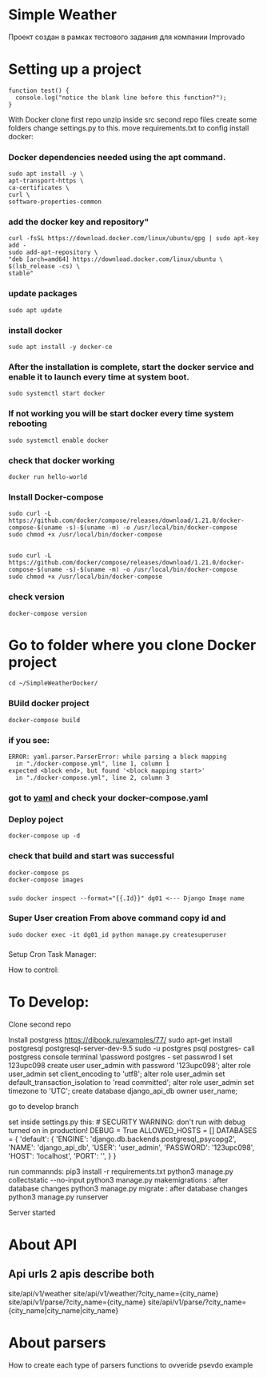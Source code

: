 # Simple Weather 
Проект создан в рамках тестового задания для компании Improvado

# Setting up a project 
```
function test() {
  console.log("notice the blank line before this function?");
}
```
With Docker
clone first repo
unzip inside src second repo files
create some folders
change settings.py to this.
move requirements.txt to config
install docker:
### Docker dependencies needed using the apt command.
```
sudo apt install -y \
apt-transport-https \
ca-certificates \
curl \
software-properties-common
```
### add the docker key and repository"
```
curl -fsSL https://download.docker.com/linux/ubuntu/gpg | sudo apt-key add -
sudo add-apt-repository \
"deb [arch=amd64] https://download.docker.com/linux/ubuntu \
$(lsb_release -cs) \
stable"
```
### update packages
```
sudo apt update
```
### install docker
```
sudo apt install -y docker-ce
```
### After the installation is complete, start the docker service and enable it to launch every time at system boot.
```
sudo systemctl start docker
```
### If not working you will be start docker every time system rebooting
```
sudo systemctl enable docker
```
### check that docker working
```
docker run hello-world
```
### Install Docker-compose
```
sudo curl -L https://github.com/docker/compose/releases/download/1.21.0/docker-compose-$(uname -s)-$(uname -m) -o /usr/local/bin/docker-compose
sudo chmod +x /usr/local/bin/docker-compose


sudo curl -L https://github.com/docker/compose/releases/download/1.21.0/docker-compose-$(uname -s)-$(uname -m) -o /usr/local/bin/docker-compose
sudo chmod +x /usr/local/bin/docker-compose
```

### check version
```
docker-compose version
```
# Go to folder where you clone Docker project
```
cd ~/SimpleWeatherDocker/
```
### BUild docker project
```
docker-compose build
```    
    
### if you see:  
```
ERROR: yaml.parser.ParserError: while parsing a block mapping
  in "./docker-compose.yml", line 1, column 1
expected <block end>, but found '<block mapping start>'
  in "./docker-compose.yml", line 2, column 3
```
### got to [yaml](yaml-online-parser.appspot.com) and check your docker-compose.yaml

### Deploy poject
```
docker-compose up -d
```
### check that build and start was successful
```
docker-compose ps
docker-compose images
```
###
```
sudo docker inspect --format="{{.Id}}" dg01 <--- Django Image name
```
### Super User creation From above command copy id and
```
sudo docker exec -it dg01_id python manage.py createsuperuser
```
###
Setup Cron Task Manager:


How to control:


# To Develop:
Clone second repo

Install postgress
    https://djbook.ru/examples/77/
    sudo apt-get install postgresql postgresql-server-dev-9.5
    sudo -u postgres psql postgres- call postgress console terminal
    \password postgres - set passwrod I set 123upc098
        create user user_admin with password '123upc098';
        alter role user_admin set client_encoding to 'utf8';
        alter role user_admin set default_transaction_isolation to 'read committed';
        alter role user_admin set timezone to 'UTC';
        create database django_api_db owner user_name;

go to develop branch

set inside settings.py this:
    # SECURITY WARNING: don't run with debug turned on in production!
    DEBUG = True
    ALLOWED_HOSTS = []
    DATABASES = {
        'default': {
            'ENGINE': 'django.db.backends.postgresql_psycopg2',
            'NAME': 'django_api_db',
            'USER': 'user_admin',
            'PASSWORD': '123upc098',
            'HOST': 'localhost',
            'PORT': '',
        }
    }

run commannds:
    pip3 install -r requirements.txt
    python3 manage.py collectstatic --no-input
    python3 manage.py makemigrations : after database changes
    python3 manage.py migrate : after database changes
    python3 manage.py runserver

Server started

# About API
## Api urls 2 apis describe both

site/api/v1/weather
site/api/v1/weather/?city_name={city_name}
site/api/v1/parse/?city_name={city_name}
site/api/v1/parse/?city_name={city_name|city_name|city_name}


# About parsers
How to create each type of parsers
functions to ovveride
psevdo example
